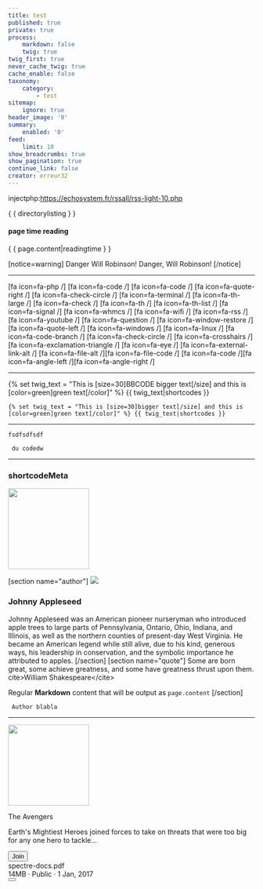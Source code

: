 ```yaml
---
title: test
published: true
private: true
process:
    markdown: false
    twig: true
twig_first: true
never_cache_twig: true
cache_enable: false
taxonomy:
    category:
        - test
sitemap:
    ignore: true
header_image: '0'
summary:
    enabled: '0'
feed:
    limit: 10
show_breadcrumbs: true
show_pagination: true
continue_link: false
creator: erreur32
---
```


  injectphp:https://echosystem.fr/rssall/rss-light-10.php
  
 { { directorylisting } }

####  page time reading
<p>{ { page.content|readingtime } }</p>

[notice=warning] Danger Will Robinson! Danger, Will Robinson! [/notice]
<hr>
[fa icon=fa-php /]
[fa icon=fa-code /]   [fa icon=fa-code /]
[fa icon=fa-quote-right /]   [fa icon=fa-check-circle /]     [fa icon=fa-terminal /]
[fa icon=fa-th-large /]   [fa icon=fa-check /]   [fa icon=fa-th /]    [fa icon=fa-th-list /]
[fa icon=fa-signal /]     [fa icon=fa-whmcs /]  [fa icon=fa-wifi /] [fa icon=fa-rss /]      [fa icon=fa-youtube /]        [fa icon=fa-question /]   
[fa icon=fa-window-restore /]       [fa icon=fa-quote-left /]  [fa icon=fa-windows /]     [fa icon=fa-linux /]   [fa icon=fa-code-branch /]       [fa icon=fa-check-circle /]
[fa icon=fa-crosshairs /]            [fa icon=fa-exclamation-triangle /]
[fa icon=fa-eye /]   
[fa icon=fa-external-link-alt /]  [fa icon=fa-file-alt /][fa icon=fa-file-code /]        [fa icon=fa-code /][fa icon=fa-angle-left /][fa icon=fa-angle-right /]

<hr>
{% set twig_text = "This is [size=30]BBCODE bigger text[/size] and this is [color=green]green text[/color]" %} {{ twig_text|shortcodes }}
<pre><code>{% set twig_text = "This is [size=30]bigger text[/size] and this is [color=green]green text[/color]" %} {{ twig_text|shortcodes }} </code></pre>
<hr>
 
<pre><code>fsdfsdfsdf</code></pre>
<p><code> du codedw  </code></p>

<hr>

 ### shortcodeMeta
 
<img src="https://echosystem.fr/_img/echosystem.png?cropResize=100,100&classes=left" width="165" height="165" />

[section name="author"]
![](https://echosystem.fr/_img/echosystem.png?cropResize=100,100&amp;classes=left) 
 ### Johnny Appleseed
Johnny Appleseed was an American pioneer nurseryman who introduced apple trees to large parts of Pennsylvania, Ontario, Ohio, Indiana, and Illinois, as well as the northern counties of present-day West Virginia. He became an American legend while still alive, due to his kind, generous ways, his leadership in conservation, and the symbolic importance he attributed to apples.
[/section]
[section name="quote"]
  Some are born great, some achieve greatness, and some have greatness thrust upon them.
  cite&gt;William Shakespeare&lt;/cite&gt;

Regular **Markdown** content that will be output as `page.content`
[/section]
 
<div id="article">
    <p><code> Author blabla </code></p>
</div>

 <hr>
 <div id="article">
<img src="https://echosystem.fr/_img/echosystem.png?cropResize=80,80&classes=left" width="165" height="165" /><br>
</div>

<div class="tile">
  <div class="tile-icon">
  <div class="example-tile-icon">
<i class="icon icon-file centered"></i>
  </div>
  </div>
  <div class="tile-content">
  <p class="tile-title">The Avengers</p>
  <p class="tile-subtitle text-gray">Earth's Mightiest Heroes joined forces to take on threats that were too big for any one hero to tackle...</p>
  </div>
  <div class="tile-action">
  <button class="btn btn-primary">Join</button>
  </div>
</div>


<div class="tile tile-centered">
  <div class="tile-icon">
    <div class="example-tile-icon">
      <i class="icon icon-file centered"></i>
    </div>
  </div>
  <div class="tile-content">
    <div class="tile-title">spectre-docs.pdf</div>
    <div class="tile-subtitle text-gray">14MB · Public · 1 Jan, 2017</div>
  </div>
  <div class="tile-action">
    <button class="btn btn-link">
      <i class="icon icon-more-vert"></i>
    </button>
  </div>
</div>
